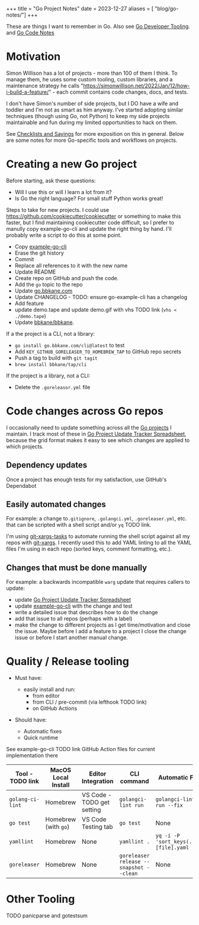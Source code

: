 +++
title = "Go Project Notes"
date = 2023-12-27
aliases = [ "blog/go-notes/"]
+++

These are things I want to remember in Go. Also see [Go Developer Tooling](@/blog/Go-Developer-Tooling/index.md). and [Go Code Notes](@/blog/Go-Code-Notes/index.md)

 # Motivation

Simon Willison has a lot of projects - more than 100 of them I think. To manage them, he uses some custom tooling, custom libraries, and  a maintenance strategy he calls "https://simonwillison.net/2022/Jan/12/how-i-build-a-feature/"  - each commit contains code changes, docs, and tests.

I don't have Simon's number of side projects, but I DO have a wife and toddler and I'm not as smart as him anyway. I've started adopting similar techniques (though using Go, not Python) to keep my side projects maintainable and fun during my limited opportunities to hack on them.

See [Checklists and Sayings](@/blog/Checklists-And-Sayings/index.md) for more exposition on this in general. Below are some notes for more Go-specific tools and workflows on projects.

# Creating a new Go project

Before starting, ask these questions:

- Will I use this or will I learn a lot from it?
- Is Go the right language? For small stuff Python works great!

Steps to take for new projects. I could use https://github.com/cookiecutter/cookiecutter or something to make this faster, but I find maintaining cookiecutter code difficult, so I prefer to manully copy example-go-cli and update the right thing by hand. I'll probably write a script to do this at some point.

- Copy [example-go-cli](https://github.com/bbkane/example-go-cli)
- Erase the git history
- Commit
- Replace all references to it with the new name
- Update README
- Create repo on GitHub and push the code.
- Add the `go` topic to the repo
- Update [go.bbkane.com](https://github.com/bbkane/go.bbkane.com)
- Update CHANGELOG - TODO: ensure go-example-cli has a changelog
- Add feature
- update demo.tape and update demo.gif with vhs TODO link (`vhs < ./demo.tape`)
- Update [bbkane/bbkane](https://github.com/bbkane/bbkane).

If a the project is a CLI, not a library: 

- `go install go.bbkane.com/cli@latest` to test
- Add `KEY_GITHUB_GORELEASER_TO_HOMEBREW_TAP` to GitHub repo secrets
- Push a tag to build with `git tagit`
- `brew install bbkane/tap/cli`

If the project is a library, not a CLI:

- Delete the `.goreleasor.yml` file

# Code changes across Go repos

I occasionally need to update something across all the [Go projects](https://github.com/search?q=owner%3Abbkane+topic%3Ago&type=repositories) I maintain. I track most of these in [Go Project Update Tracker Spreadsheet](https://docs.google.com/spreadsheets/d/1R0c6VFFU_vLC45zgs_53rcWDHWRxt4S6UxdxBkFgPpo/edit#gid=0), because the grid format makes it easy to see which changes are applied to which projects.

## Dependency updates

Once a project has enough tests for my satisfaction, use GitHub's Dependabot

## Easily automated changes

For example: a change to`.gitignore`, `.golangci.yml`, `.goreleaser.yml`, etc. that can be scripted with a shell script and/or `yq`  TODO link.

I'm using [git-xargs-tasks](https://github.com/bbkane/git-xargs-tasks) to automate running the shell script against all my repos with [git-xargs](https://github.com/gruntwork-io/git-xargs). I recently used this to add YAML linting to all the YAML files I'm using in each repo (sorted keys, comment formatting, etc.).

## Changes that must be done manually

For example: a backwards incompatible `warg` update that requires callers to update:

- update [Go Project Update Tracker Spreadsheet](https://docs.google.com/spreadsheets/d/1R0c6VFFU_vLC45zgs_53rcWDHWRxt4S6UxdxBkFgPpo/edit#gid=0)
- update [example-go-cli](https://github.com/bbkane/example-go-cli) with the change and test
- write a detailed issue that describes how to do the change
- add that issue to all repos (perhaps with a label)
- make the change to different projects as I get time/motivation and close the issue. Maybe before I add a feature to a project I close the change issue or before I start another manual change.

# Quality / Release tooling

- Must have:
  - easily install and run:
    - from editor
    - from CLI / pre-commit (via lefthook TODO link)
    - on GitHub Actions

- Should have:
  - Automatic fixes
  - Quick runtime


See example-go-cli TODO link GitHub Action files for current implementation there

| Tool - TODO link | MacOS Local Install  | Editor Integration         | CLI command                             | Automatic Fix                          |
| ---------------- | -------------------- | -------------------------- | --------------------------------------- | -------------------------------------- |
| `golang-ci-lint` | Homebrew             | VS Code - TODO get setting | `golangci-lint run`                     | `golangci-lint run --fix`              |
| `go test`        | Homebrew (with `go`) | VS Code Testing tab        | `go test`                               | None                                   |
| `yamllint`       | Homebrew             | None                       | `yamllint .`                            | `yq -i -P 'sort_keys(..)' [file].yaml` |
| `goreleaser`     | Homebrew             | None                       | `goreleaser release --snapshot --clean` | None                                   |

# Other Tooling

TODO panicparse and gotestsum
